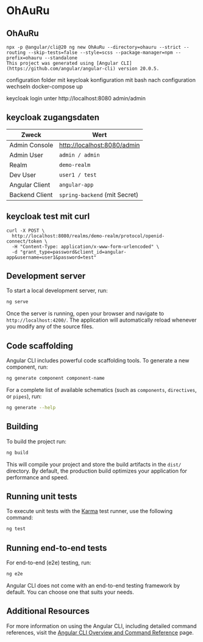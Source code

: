# OhAuRu
## OhAuRu


```
npx -p @angular/cli@20 ng new OhAuRu --directory=ohauru --strict --routing --skip-tests=false --style=scss --package-manager=npm --prefix=ohauru --standalone
This project was generated using [Angular CLI](https://github.com/angular/angular-cli) version 20.0.5.
```



configuration folder mit keycloak konfiguration
mit bash nach configuration wechseln
docker-compose up

keycloak login unter http://localhost:8080   admin/admin



## keycloak zugangsdaten
| Zweck          | Wert                                                       |
| -------------- | ---------------------------------------------------------- |
| Admin Console  | [http://localhost:8080/admin](http://localhost:8080/admin) |
| Admin User     | `admin / admin`                                            |
| Realm          | `demo-realm`                                               |
| Dev User       | `user1 / test`                                             |
| Angular Client | `angular-app`                                              |
| Backend Client | `spring-backend` (mit Secret)                              |


## keycloak test mit curl
```
curl -X POST \
  http://localhost:8080/realms/demo-realm/protocol/openid-connect/token \
  -H "Content-Type: application/x-www-form-urlencoded" \
  -d "grant_type=password&client_id=angular-app&username=user1&password=test"
```





## Development server

To start a local development server, run:

```bash
ng serve
```

Once the server is running, open your browser and navigate to `http://localhost:4200/`. The application will automatically reload whenever you modify any of the source files.

## Code scaffolding

Angular CLI includes powerful code scaffolding tools. To generate a new component, run:

```bash
ng generate component component-name
```

For a complete list of available schematics (such as `components`, `directives`, or `pipes`), run:

```bash
ng generate --help
```

## Building

To build the project run:

```bash
ng build
```

This will compile your project and store the build artifacts in the `dist/` directory. By default, the production build optimizes your application for performance and speed.

## Running unit tests

To execute unit tests with the [Karma](https://karma-runner.github.io) test runner, use the following command:

```bash
ng test
```

## Running end-to-end tests

For end-to-end (e2e) testing, run:

```bash
ng e2e
```

Angular CLI does not come with an end-to-end testing framework by default. You can choose one that suits your needs.

## Additional Resources

For more information on using the Angular CLI, including detailed command references, visit the [Angular CLI Overview and Command Reference](https://angular.dev/tools/cli) page.
